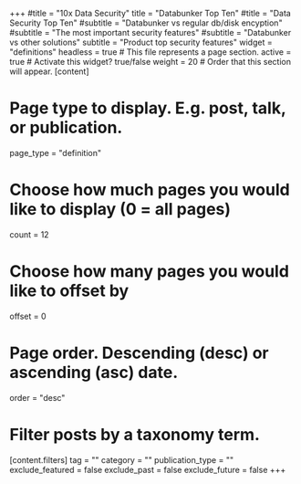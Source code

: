 +++
#title = "10x Data Security"
title = "Databunker Top Ten"
#title = "Data Security Top Ten"
#subtitle = "Databunker vs regular db/disk encyption"
#subtitle = "The most important security features"
#subtitle = "Databunker vs other solutions"
subtitle = "Product top security features"
widget = "definitions"
headless = true  # This file represents a page section.
active = true  # Activate this widget? true/false
weight = 20  # Order that this section will appear.
[content]
  # Page type to display. E.g. post, talk, or publication.
  page_type = "definition"

  # Choose how much pages you would like to display (0 = all pages)
  count = 12

  # Choose how many pages you would like to offset by
  offset = 0

  # Page order. Descending (desc) or ascending (asc) date.
  order = "desc"

  # Filter posts by a taxonomy term.
  [content.filters]
    tag = ""
    category = ""
    publication_type = ""
    exclude_featured = false
    exclude_past = false
    exclude_future = false
+++
